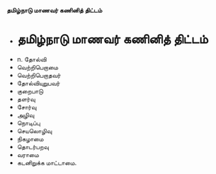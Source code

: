 **தமிழ்நாடு மாணவர் கணினித் திட்டம்**
- # தமிழ்நாடு மாணவர் கணினித் திட்டம்
- n. தோல்வி
- வெற்றிபெறாமை
- வெற்றிபெறாதவர்
- தோல்வியுறுபவர்
- குறைபாடு
- தளர்வு
- சோர்வு
- அழிவு
- நொடிப்பு
- செயலொழிவு
- நிகழாமை
- தொடர்பறவு
- வராமை
- கடனிறுக்க மாட்டாமை.

